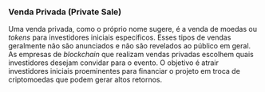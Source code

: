 ### Venda Privada (Private Sale)

Uma venda privada, como o próprio nome sugere, é a venda de moedas ou _tokens_ para investidores iniciais específicos. Esses tipos de vendas geralmente não são anunciados e não são revelados ao público em geral. As empresas de _blockchain_ que realizam vendas privadas escolhem quais investidores desejam convidar para o evento. O objetivo é atrair investidores iniciais proeminentes para financiar o projeto em troca de criptomoedas que podem gerar altos retornos.